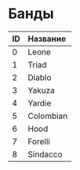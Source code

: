 # Банды

| ID | Название |
| :--- | :--- |
| 0 | Leone |
| 1 | Triad |
| 2 | Diablo |
| 3 | Yakuza |
| 4 | Yardie |
| 5 | Colombian |
| 6 | Hood |
| 7 | Forelli |
| 8 | Sindacco |

